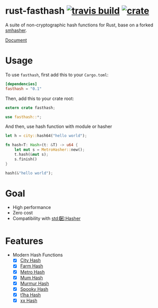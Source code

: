 # rust-fasthash [![travis build](https://travis-ci.org/flier/rust-fasthash.svg?branch=master)](https://travis-ci.org/flier/rust-fasthash) [![crate](https://img.shields.io/crates/v/fasthash.svg)](https://crates.io/crates/fasthash)
A suite of non-cryptographic hash functions for Rust, base on a forked [smhasher](https://github.com/rurban/smhasher/).

[Document](https://docs.rs/fasthash)

# Usage

To use `fasthash`, first add this to your `Cargo.toml`:

```toml
[dependencies]
fasthash = "0.1"
```

Then, add this to your crate root:

```rust
extern crate fasthash;

use fasthash::*;
```

And then, use hash function with module or hasher

```rust
let h = city::hash64("hello world");
```

```rust
fn hash<T: Hash>(t: &T) -> u64 {
    let mut s = MetroHasher::new();
    t.hash(&mut s);
    s.finish()
}

hash(&"hello world");
```

# Goal
- High performance
- Zero cost
- Compatibility with [std::hash::Hasher]()

# Features

- Modern Hash Functions
  - [x] [City Hash](https://github.com/google/cityhash)
  - [x] [Farm Hash](https://github.com/google/farmhash)
  - [x] [Metro Hash](https://github.com/jandrewrogers/MetroHash)
  - [x] [Mum Hash](https://github.com/vnmakarov/mum-hash)
  - [x] [Murmur Hash](https://sites.google.com/site/murmurhash/)
  - [x] [Spooky Hash](http://burtleburtle.net/bob/hash/spooky.html)
  - [x] [t1ha Hash](https://github.com/leo-yuriev/t1ha)
  - [x] [xx Hash](https://github.com/Cyan4973/xxHash)

